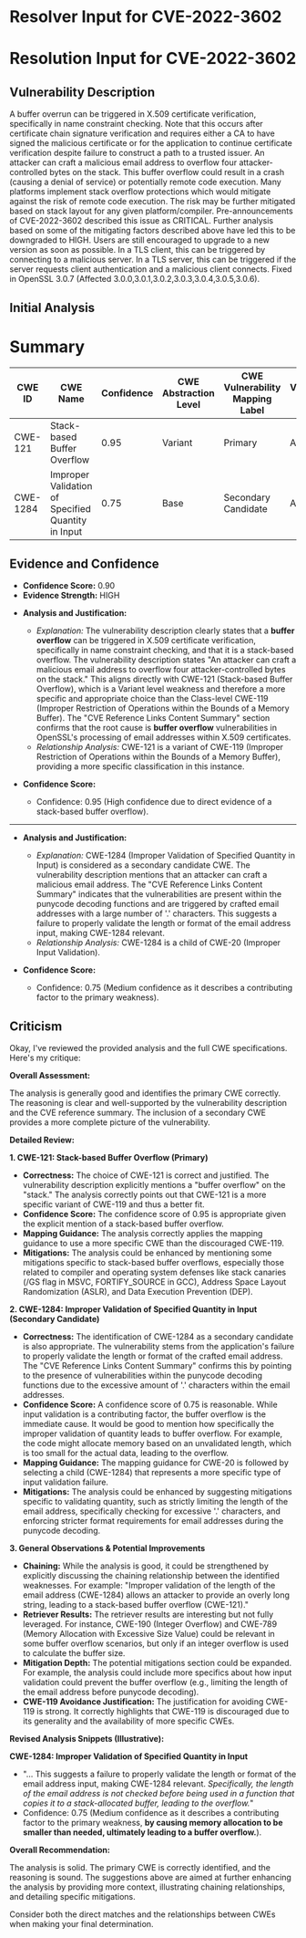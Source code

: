 # Resolver Input for CVE-2022-3602

# Resolution Input for CVE-2022-3602

## Vulnerability Description
A buffer overrun can be triggered in X.509 certificate verification, specifically in name constraint checking. Note that this occurs after certificate chain signature verification and requires either a CA to have signed the malicious certificate or for the application to continue certificate verification despite failure to construct a path to a trusted issuer. An attacker can craft a malicious email address to overflow four attacker-controlled bytes on the stack. This buffer overflow could result in a crash (causing a denial of service) or potentially remote code execution. Many platforms implement stack overflow protections which would mitigate against the risk of remote code execution. The risk may be further mitigated based on stack layout for any given platform/compiler. Pre-announcements of CVE-2022-3602 described this issue as CRITICAL. Further analysis based on some of the mitigating factors described above have led this to be downgraded to HIGH. Users are still encouraged to upgrade to a new version as soon as possible. In a TLS client, this can be triggered by connecting to a malicious server. In a TLS server, this can be triggered if the server requests client authentication and a malicious client connects. Fixed in OpenSSL 3.0.7 (Affected 3.0.0,3.0.1,3.0.2,3.0.3,3.0.4,3.0.5,3.0.6).

## Initial Analysis
# Summary
| CWE ID | CWE Name | Confidence | CWE Abstraction Level | CWE Vulnerability Mapping Label | CWE-Vulnerability Mapping Notes |
|---|---|---|---|---|---|
| CWE-121 | Stack-based Buffer Overflow | 0.95 | Variant | Primary | Allowed |
| CWE-1284 | Improper Validation of Specified Quantity in Input | 0.75 | Base | Secondary Candidate | Allowed |

## Evidence and Confidence

*   **Confidence Score:** 0.90
*   **Evidence Strength:** HIGH

- **Analysis and Justification:**  
  - *Explanation:* The vulnerability description clearly states that a **buffer overflow** can be triggered in X.509 certificate verification, specifically in name constraint checking, and that it is a stack-based overflow. The vulnerability description states "An attacker can craft a malicious email address to overflow four attacker-controlled bytes on the stack." This aligns directly with CWE-121 (Stack-based Buffer Overflow), which is a Variant level weakness and therefore a more specific and appropriate choice than the Class-level CWE-119 (Improper Restriction of Operations within the Bounds of a Memory Buffer). The "CVE Reference Links Content Summary" section confirms that the root cause is **buffer overflow** vulnerabilities in OpenSSL's processing of email addresses within X.509 certificates.
  - *Relationship Analysis:* CWE-121 is a variant of CWE-119 (Improper Restriction of Operations within the Bounds of a Memory Buffer), providing a more specific classification in this instance.

- **Confidence Score:**  
  - Confidence: 0.95 (High confidence due to direct evidence of a stack-based buffer overflow).

---

- **Analysis and Justification:**  
  - *Explanation:* CWE-1284 (Improper Validation of Specified Quantity in Input) is considered as a secondary candidate CWE. The vulnerability description mentions that an attacker can craft a malicious email address. The "CVE Reference Links Content Summary" indicates that the vulnerabilities are present within the punycode decoding functions and are triggered by crafted email addresses with a large number of '.' characters. This suggests a failure to properly validate the length or format of the email address input, making CWE-1284 relevant.
  - *Relationship Analysis:* CWE-1284 is a child of CWE-20 (Improper Input Validation).

- **Confidence Score:**  
  - Confidence: 0.75 (Medium confidence as it describes a contributing factor to the primary weakness).

## Criticism
Okay, I've reviewed the provided analysis and the full CWE specifications. Here's my critique:

**Overall Assessment:**

The analysis is generally good and identifies the primary CWE correctly. The reasoning is clear and well-supported by the vulnerability description and the CVE reference summary. The inclusion of a secondary CWE provides a more complete picture of the vulnerability.

**Detailed Review:**

**1. CWE-121: Stack-based Buffer Overflow (Primary)**

*   **Correctness:**  The choice of CWE-121 is correct and justified. The vulnerability description explicitly mentions a "buffer overflow" on the "stack."  The analysis correctly points out that CWE-121 is a more specific variant of CWE-119 and thus a better fit.
*   **Confidence Score:** The confidence score of 0.95 is appropriate given the explicit mention of a stack-based buffer overflow.
*   **Mapping Guidance:** The analysis correctly applies the mapping guidance to use a more specific CWE than the discouraged CWE-119.
*   **Mitigations:** The analysis could be enhanced by mentioning some mitigations specific to stack-based buffer overflows, especially those related to compiler and operating system defenses like stack canaries (/GS flag in MSVC, FORTIFY_SOURCE in GCC), Address Space Layout Randomization (ASLR), and Data Execution Prevention (DEP).

**2. CWE-1284: Improper Validation of Specified Quantity in Input (Secondary Candidate)**

*   **Correctness:** The identification of CWE-1284 as a secondary candidate is also appropriate. The vulnerability stems from the application's failure to properly validate the length or format of the crafted email address. The "CVE Reference Links Content Summary" confirms this by pointing to the presence of vulnerabilities within the punycode decoding functions due to the excessive amount of '.' characters within the email addresses.
*   **Confidence Score:** A confidence score of 0.75 is reasonable. While input validation is a contributing factor, the buffer overflow is the immediate cause.  It would be good to mention how specifically the improper validation of quantity leads to buffer overflow. For example, the code might allocate memory based on an unvalidated length, which is too small for the actual data, leading to the overflow.
*   **Mapping Guidance:**  The mapping guidance for CWE-20 is followed by selecting a child (CWE-1284) that represents a more specific type of input validation failure.
*   **Mitigations:** The analysis could be enhanced by suggesting mitigations specific to validating quantity, such as strictly limiting the length of the email address, specifically checking for excessive '.' characters, and enforcing stricter format requirements for email addresses during the punycode decoding.

**3. General Observations & Potential Improvements**

*   **Chaining:** While the analysis is good, it could be strengthened by explicitly discussing the chaining relationship between the identified weaknesses. For example: "Improper validation of the length of the email address (CWE-1284) allows an attacker to provide an overly long string, leading to a stack-based buffer overflow (CWE-121)."
*   **Retriever Results:** The retriever results are interesting but not fully leveraged. For instance, CWE-190 (Integer Overflow) and CWE-789 (Memory Allocation with Excessive Size Value) could be relevant in some buffer overflow scenarios, but only if an integer overflow is used to calculate the buffer size.
*   **Mitigation Depth:** The potential mitigations section could be expanded. For example, the analysis could include more specifics about how input validation could prevent the buffer overflow (e.g., limiting the length of the email address before punycode decoding).
*   **CWE-119 Avoidance Justification:** The justification for avoiding CWE-119 is strong. It correctly highlights that CWE-119 is discouraged due to its generality and the availability of more specific CWEs.

**Revised Analysis Snippets (Illustrative):**

**CWE-1284: Improper Validation of Specified Quantity in Input**

*   "... This suggests a failure to properly validate the length or format of the email address input, making CWE-1284 relevant. *Specifically, the length of the email address is not checked before being used in a function that copies it to a stack-allocated buffer, leading to the overflow.*"
*   Confidence: 0.75 (Medium confidence as it describes a contributing factor to the primary weakness, **by causing memory allocation to be smaller than needed, ultimately leading to a buffer overflow.**).

**Overall Recommendation:**

The analysis is solid. The primary CWE is correctly identified, and the reasoning is sound. The suggestions above are aimed at further enhancing the analysis by providing more context, illustrating chaining relationships, and detailing specific mitigations.

Consider both the direct matches and the relationships between CWEs
when making your final determination.
        